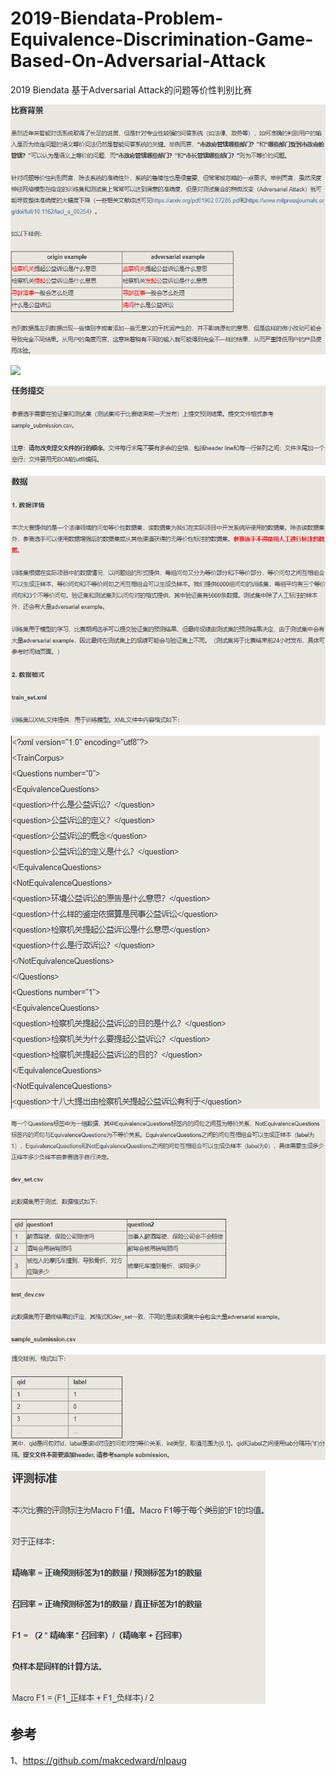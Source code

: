 # 2019-Biendata-Problem-Equivalence-Discrimination-Game-Based-On-Adversarial-Attack
2019 Biendata 基于Adversarial Attack的问题等价性判别比赛

![](images/rule_0.png)

![](images/rule_1.png)

![](images/rule_2.png)

![](images/rule_3.png)

![](images/rule_4.png)

![](images/rule_5.png)

![](images/rule_6.png)

![](images/rule_7.png)

## 参考
1、https://github.com/makcedward/nlpaug